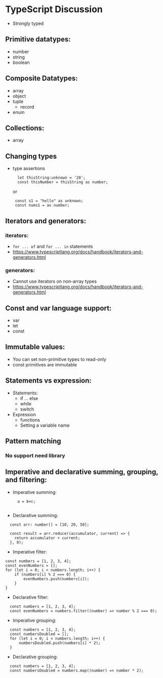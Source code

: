 # TypeScript Discussion

- Strongly typed

## Primitive datatypes:

- number
- string
- boolean

## Composite Datatypes:

- array
- object
- tuple
  - record
- enum

## Collections:

- array

## Changing types

- type assertions
  ```
    let thisString:unknown = '20';
    const thisNumber = thisString as number;
  ```
    or
  ```
   const s1 = "hello" as unknown;
   const nums1 = as number;
  ```

## Iterators and generators:

### iterators:
- `for ... of` and `for ... in` statements
- https://www.typescriptlang.org/docs/handbook/iterators-and-generators.html
### generators:
 - Cannot use iterators on non-array types
 - https://www.typescriptlang.org/docs/handbook/iterators-and-generators.html

## Const and var language support:

  - var
  - let
  - const

## Immutable values:

  - You can set non-primitive types to read-only
  - const primitives are immutable

## Statements vs expression:
  - Statements:
    - if ... else
    - while
    - switch
  - Expression
    - functions
    - Setting a variable name
## Pattern matching
  ### No support need library

## Imperative and declarative summing, grouping, and filtering:
  - Imperative summing:
    ``` 
      a = b+c; 
      
    ```
  - Declarative summing:
  ```
    const arr: number[] = [10, 20, 50];

    const result = arr.reduce((accumulator, current) => {
      return accumulator + current;
    }, 0);
  ```
  - Imperative filter:
  ```
  const numbers = [1, 2, 3, 4];
  const evenNumbers = [];
  for (let i = 0; i < numbers.length; i++) {
      if (numbers[i] % 2 === 0) {
          evenNumbers.push(numbers[i]);
      }
  }
  ```
  - Declarative filter:
  ```
    const numbers = [1, 2, 3, 4];
    const evenNumbers = numbers.filter((number) => number % 2 === 0);
  ```
  - Imperative grouping:
  ``` 
    const numbers = [1, 2, 3, 4];
    const numbersDoubled = [];
    for (let i = 0; i < numbers.length; i++) {
        numbersDoubled.push(numbers[i] * 2);
    }
  ```
  - Declarative grouping:
  ``` 
    const numbers = [1, 2, 3, 4];
    const numbersDoubled = numbers.map((number) => number * 2);
  ```

